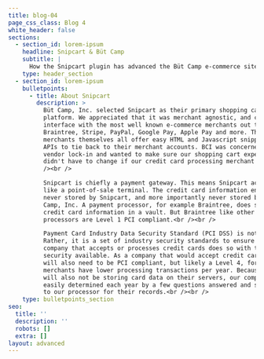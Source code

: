 ```yaml
---
title: blog-04
page_css_class: Blog 4
white_header: false
sections:
  - section_id: lorem-ipsum
    headline: Snipcart & Büt Camp
    subtitle: |
      How the Snipcart plugin has advanced the Büt Camp e-commerce site
    type: header_section
  - section_id: lorem-ipsum
    bulletpoints:
      - title: About Snipcart
        description: >
          Büt Camp, Inc. selected Snipcart as their primary shopping cart
          platform. We appreciated that it was merchant agnostic, and could
          interface with the most well known e-commerce merchants out there like
          Braintree, Stripe, PayPal, Google Pay, Apple Pay and more. The
          merchants themselves all offer easy HTML and Javascript snippets and
          APIs to tie back to their merchant accounts. BCI was concerned about
          vendor lock-in and wanted to make sure our shopping cart experience
          didn't have to change if our credit card processing merchant did.<br
          /><br />

          Snipcart is chiefly a payment gateway. This means Snipcart acts as
          like a point-of-sale terminal. The credit card information entered os
          never stored by Snipcart, and more importantly never stored by Büt
          Camp, Inc. A payment processor, for example Braintree, does store the
          credit card information in a vault. But Braintree like other
          processors are Level 1 PCI compliant.<br /><br />

          Payment Card Industry Data Security Standard (PCI DSS) is not a law.
          Rather, it is a set of industry security standards to ensure any
          company that accepts or processes credit cards does so with the utmost
          security available. As a company that would accept credit cards, BCI
          will also need to be PCI compliant, but likely a Level 4, for those
          merchants have lower processing transactions per year. Because BCI
          will also not be storing card data on their servers, our compliance is
          easily determined each year by a few questions answered and submitted
          to our processor for their records.<br /><br />
    type: bulletpoints_section
seo:
  title: ''
  description: ''
  robots: []
  extra: []
layout: advanced
---
```

